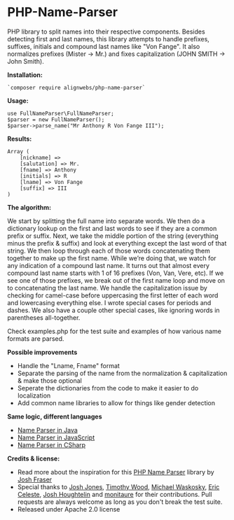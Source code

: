 PHP-Name-Parser
===============

PHP library to split names into their respective components.  Besides detecting first and last names, this library attempts to handle prefixes, suffixes, initials and compound last names like "Von Fange".  It also normalizes prefixes (Mister -> Mr.) and fixes capitalization (JOHN SMITH -> John Smith).

**Installation:**
    
    `composer require alignwebs/php-name-parser`

**Usage:**
    
    use FullNameParser\FullNameParser;
    $parser = new FullNameParser();
    $parser->parse_name("Mr Anthony R Von Fange III");

**Results:**

    Array (
        [nickname] =>
        [salutation] => Mr.
        [fname] => Anthony
        [initials] => R
        [lname] => Von Fange
        [suffix] => III
    )

**The algorithm:**

We start by splitting the full name into separate words. We then do a dictionary lookup on the first and last words to see if they are a common prefix or suffix. Next, we take the middle portion of the string (everything minus the prefix & suffix) and look at everything except the last word of that string. We then loop through each of those words concatenating them together to make up the first name. While we’re doing that, we watch for any indication of a compound last name. It turns out that almost every compound last name starts with 1 of 16 prefixes (Von, Van, Vere, etc). If we see one of those prefixes, we break out of the first name loop and move on to concatenating the last name. We handle the capitalization issue by checking for camel-case before uppercasing the first letter of each word and lowercasing everything else. I wrote special cases for periods and dashes. We also have a couple other special cases, like ignoring words in parentheses all-together.

Check examples.php for the test suite and examples of how various name formats are parsed.

**Possible improvements**

* Handle the "Lname, Fname" format
* Separate the parsing of the name from the normalization & capitalization & make those optional
* Seperate the dictionaries from the code to make it easier to do localization 
* Add common name libraries to allow for things like gender detection

**Same logic, different languages**

* [Name Parser in Java](https://github.com/gkhays/NameParser)
* [Name Parser in JavaScript](https://github.com/joshfraser/JavaScript-Name-Parser)
* [Name Parser in CSharp](https://github.com/ianlee74/CSharp-Name-Parser)

**Credits & license:**

* Read more about the inspiration for this [PHP Name Parser](http://www.onlineaspect.com/2009/08/17/splitting-names/) library by [Josh Fraser](http://joshfraser.com)
* Special thanks to [Josh Jones](https://github.com/UberNerdBoy), [Timothy Wood](https://github.com/codearachnid), [Michael Waskosky](https://github.com/waskosky), [Eric Celeste](https://github.com/efc), [Josh Houghtelin](https://github.com/jhoughtelin) and [monitaure](https://www.github.com/monitaure) for their contributions.  Pull requests are always welcome as long as you don't break the test suite.
* Released under Apache 2.0 license

